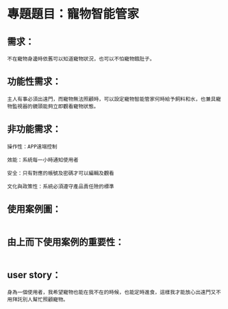# 專題題目：寵物智能管家

## 需求：

``` 
不在寵物身邊時依舊可以知道寵物狀況，也可以不怕寵物餓肚子。
``` 

## 功能性需求：

``` 
主人有事必須出遠門，而寵物無法照顧時，可以設定寵物智能管家何時給予飼料和水，也兼具寵物監視器的鏡頭能夠立即觀看寵物狀態。
``` 

## 非功能需求：

``` 
操作性：APP遠端控制

效能：系統每一小時通知使用者

安全：只有對應的帳號及密碼才可以編輯及觀看

文化與政策性：系統必須遵守產品責任險的標準
``` 

## 使用案例圖：

```

```

## 由上而下使用案例的重要性：

```

```

## user story：

```
身為一個使用者，我希望寵物也能在我不在的時候，也能定時進食，這樣我才能放心出遠門又不用拜託別人幫忙照顧寵物。
```
